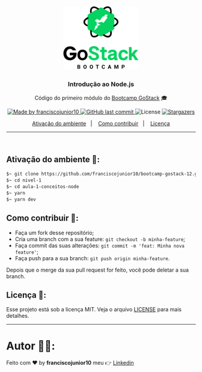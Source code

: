 <h1 align="center">
    <img alt="GoStack" src="../../.github/gostack.png" width="200px" />
</h1>

<h3 align="center">
  Introdução ao Node.js
</h3>

<p align="center">Código do primeiro módulo do <a href="https://rocketseat.com.br/bootcamp">Bootcamp GoStack</a> 🎓</p>

<p align="center">
  <a href="https://www.linkedin.com/in/franciscojunior10/">
    <img alt="Made by franciscojunior10" src="https://img.shields.io/badge/made%20by-franciscojunior10-green">
  </a>
  
  <a href="https://github.com/franciscojunior10/bootcamp-gostack-12/commits/master">
    <img alt="GitHub last commit" src="https://img.shields.io/github/last-commit/franciscojunior10/bootcamp-gostack-12.svg">
  </a>

  <img alt="License" src="https://img.shields.io/badge/license-MIT-%2304D361">	
  
  <a href="https://github.com/franciscojunior10/bootcamp-gostack-12/stargazers">
    <img alt="Stargazers" src="https://img.shields.io/github/stars/franciscojunior10/bootcamp-gostack-12?style=social">
  </a>
	
</p>

<p align="center">
  <a href="#-instalacao-e-execução">Ativação do ambiente</a>&nbsp;&nbsp;&nbsp;|&nbsp;&nbsp;&nbsp;
  <a href="#-como-contribuir">Como contribuir</a>&nbsp;&nbsp;&nbsp;|&nbsp;&nbsp;&nbsp;
  <a href="#memo-licença">Licença</a>
</p>


<hr>
<br/>

## Ativação do ambiente 🚀:

```bash
$~ git clone https://github.com/franciscojunior10/bootcamp-gostack-12.git
$~ cd nivel-1
$~ cd aula-1-conceitos-node
$~ yarn
$~ yarn dev
```

## Como contribuir 🤔:

- Faça um fork desse repositório;
- Cria uma branch com a sua feature: `git checkout -b minha-feature`;
- Faça commit das suas alterações: `git commit -m 'feat: Minha nova feature'`;
- Faça push para a sua branch: `git push origin minha-feature`.

Depois que o merge da sua pull request for feito, você pode deletar a sua branch.

## Licença :memo::

Esse projeto está sob a licença MIT. Veja o arquivo [LICENSE](../../LICENSE) para mais detalhes.

---
# Autor :man_technologist::

Feito com :heart: by **franciscojunior10** meu :point_right: [Linkedin](https://www.linkedin.com/in/franciscojunior10/)
